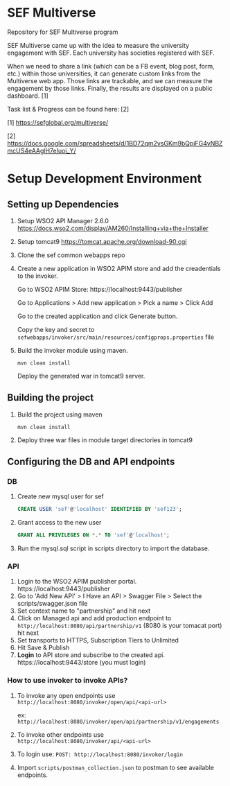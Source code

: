 # SEF Multiverse
Repository for SEF Multiverse program

SEF Multiverse came up with the idea to measure the university engagement with SEF. Each university has societies registered with SEF.

When we need to share a link (which can be a FB event, blog post, form, etc.) within those universities, it can generate custom links from the Multiverse web app. Those links are trackable, and we can measure the engagement by those links.
Finally, the results are displayed on a public dashboard. [1]

Task list & Progress can be found here: [2]

[1] https://sefglobal.org/multiverse/

[2] https://docs.google.com/spreadsheets/d/1BD72qm2vsGKm9bQpjFG4vNBZmcUS4eAAglH7eIuoi_Y/

# Setup Development Environment

## Setting up Dependencies
1. Setup WSO2 API Manager 2.6.0
https://docs.wso2.com/display/AM260/Installing+via+the+Installer
2. Setup tomcat9 https://tomcat.apache.org/download-90.cgi
3. Clone the sef common webapps repo 
4. Create a new application in WSO2 APIM store and add the creadentials to the invoker.
    
    Go to WSO2 APIM Store: https://localhost:9443/publisher
    
    Go to Applications > Add new application > Pick a name > Click Add
    
    Go to the created application and click Generate button.
    
    Copy the key and secret to `sefwebapps/invoker/src/main/resources/configprops.properties` file
    
5. Build the invoker module using maven.
    ```$xslt
    mvn clean install
    ``` 
    Deploy the generated war in tomcat9 server.

## Building the project

1. Build the project using maven
    ```$xslt
    mvn clean install
    ```
2. Deploy three war files in module target directories in tomcat9

## Configuring the DB and API endpoints

### DB
1. Create new mysql user for sef
    ```sql
    CREATE USER 'sef'@'localhost' IDENTIFIED BY 'sef123';
    ```
2. Grant access to the new user
    ```sql
    GRANT ALL PRIVILEGES ON *.* TO 'sef'@'localhost';
    ```
3. Run the mysql.sql script in scripts directory to import the database.


### API
1. Login to the WSO2 APIM publisher portal. https://localhost:9443/publisher
2. Go to 'Add New API' > I Have an API > Swagger File > Select the scripts/swagger.json file
3. Set context name to "partnership" and hit next
4. Click on Managed api and add production endpoint to `http://localhost:8080/api/partnership/v1` 
    (8080 is your tomacat port) hit next
5. Set transports to HTTPS, Subscription Tiers to Unlimited
6. Hit Save & Publish
7. **Login** to API store and subscribe to the created api. https://localhost:9443/store (you must login)


### How to use invoker to invoke APIs?
1. To invoke any open endpoints use `http://localhost:8080/invoker/open/api/<api-url>`

    ex: `http://localhost:8080/invoker/open/api/partnership/v1/engagements`
    
2. To invoke other endpoints use `http://localhost:8080/invoker/api/<api-url>`
3. To login use:
    `POST: http://localhost:8080/invoker/login`
4. Import  `scripts/postman_collection.json` to postman to see available endpoints.    
